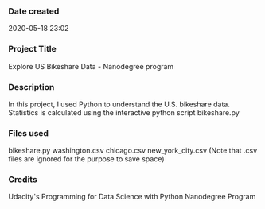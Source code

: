 ### Date created
2020-05-18 23:02

### Project Title
Explore US Bikeshare Data - Nanodegree program

### Description
In this project, I used Python to understand the U.S. bikeshare data. Statistics is calculated using the interactive python script bikeshare.py

### Files used
bikeshare.py
washington.csv
chicago.csv
new_york_city.csv
(Note that .csv files are ignored for the purpose to save space)

### Credits
Udacity's Programming for Data Science with Python Nanodegree Program

